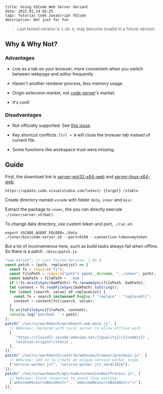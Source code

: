 ```
title: Using VSCode Web Server Variant
date: 2022.01.14 02:25
tags: Tutorial Code JavaScript VSCode
description: Not just for fun
```

> Last tested version is `1.65.0`, may become invalid in a future version.

## Why & Why Not?

### Advantages

- Live as a tab on your browser, more convenient when you switch between webpage and editor frequently

- Haven't another renderer process, less memory usage.

- Origin extension market, not [code-server](https://github.com/coder/code-server)'s market.

- It's cool!

### Disadvantages

- Not officially supported. See [this issue](https://github.com/microsoft/vscode/issues/121116#issuecomment-818696827).

- Key shortcut conflicts. `Ctrl + W` will close the browser tab instead of current file.

- Some functions like workspace trust were missing.

## Guide

First, the download link is [server-win32-x64-web](https://update.code.visualstudio.com/latest/server-win32-x64-web/stable) and [server-linux-x64-web](https://update.code.visualstudio.com/latest/server-linux-x64-web/stable).

```
https://update.code.visualstudio.com/latest/ {target} /stable
```

Create directory named `vscode` with folder `data`, `inner` and `misc`.

Extract the package to `inner`, the you can directly execute `./inner/server.sh(bat)`.

To change data directory, use custom token and port, `./run.sh`:

```shell
export VSCODE_AGENT_FOLDER=./data
./inner/bin/code-server.sh --port=8109 --connection-token=mytoken
```

But a lot of inconvenience here, such as build tasks always fail when offline. So there is a patch `./misc/patch.js`:

```javascript
"use strict"; // Last Tested Version: 1.65.0
const patch = (path, replaceList) => {
  const fs = require("fs");
  const filePath = require("path").join(__dirname, "../inner", path);
  const bakPath = filePath + `.bak`;
  if (!fs.existsSync(bakPath)) fs.renameSync(filePath, bakPath);
  let content = fs.readFileSync(bakPath).toString();
  for (const [search, value] of replaceList) {
    const fn = search instanceof RegExp ? "replace" : "replaceAll";
    content = content[fn](search, value);
  }
  fs.writeFileSync(filePath, content);
  console.log("patched: " + path);
};
patch("./out/vs/workbench/workbench.web.main.js", [
  // Webview: replaced with local server to allow offline work
  [
    `"https://{{uuid}}.vscode-webview.net/{{quality}}/{{commit}}`,
    `location.origin+"/static`,
  ],
]);
patch("./out/vs/workbench/contrib/webview/browser/pre/main.js", [
  // Webview: add id to create an unique service worker scope
  ["service-worker.js?", "service-worker.js?_id=${ID}&"],
]);
patch("./out/vs/workbench/api/node/extensionHostProcess.js", [
  // Webview: block resources to avoid long waiting
  [`webviewResourceBaseHost="`, `webviewResourceBaseHost="//`],
]);
```
